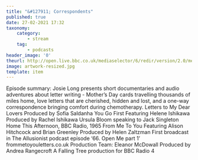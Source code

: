 ```yaml
---
title: "&#127911; Correspondents"
published: true
date: 27-02-2021 17:32
taxonomy:
    category:
        - stream
    tag:
        - podcasts
header_image: '0'
theurl: http://open.live.bbc.co.uk/mediaselector/6/redir/version/2.0/mediaset/audio-nondrm-download/proto/http/vpid/p097tbk8.mp3
image: artwork-resized.jpg
template: item
--- 
```

Episode summary: Josie Long presents short documentaries and audio adventures about letter writing - Mother’s Day cards travelling thousands of miles home, love letters that are cherished, hidden and lost, and a one-way correspondence bringing comfort during chemotherapy. Letters to My Dear Lovers Produced by Sofia Saldanha You Go First Featuring Helene Ishikawa Produced by Rachel Ishikawa Ursula Bloom speaking to Jack Singleton Home This Afternoon, BBC Radio, 1965 From Me To You Featuring Alison Hitchcock and Brian Greenley Produced by Helen Zaltzman First broadcast in The Allusionist podcast episode ‘66. Open Me part 1’ frommetoyouletters.co.uk Production Team: Eleanor McDowall Produced by Andrea Rangecroft A Falling Tree production for BBC Radio 4
